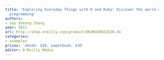 ```yaml
---
title: 'Exploring Everyday Things with R and Ruby: Discover the world around you through
  programming'
authors:
- Sau Sheong Chang
year: 2012
url: http://shop.oreilly.com/product/0636920022626.do
categories:
- examples
prices: 'ebook: $26, paperbook: $30'
editor: O'Reilly Media
---
```

